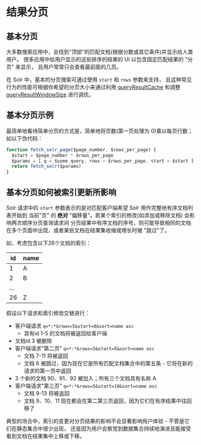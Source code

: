 # 结果分页

## 基本分页

大多数搜索应用中，会找到"顶部"的匹配文档(根据分数或其它条件)并显示给人类用户。
很多应用中给用户显示的这些排序的结果的 UI 以包含固定匹配结果的 "分页" 来显示，
且用户常常只会查看最前面的几页。

在 Solr 中，基本的分页搜索可通过使用 `start` 和 `rows` 参数来支持，
且这种常见行为的性能可根据你希望的分页大小来通过利用 
[queryResultCache](https://cwiki.apache.org/confluence/display/solr/Query+Settings+in+SolrConfig#QuerySettingsinSolrConfig-queryResultCache)
和调整 [queryResultWindowSize](https://cwiki.apache.org/confluence/display/solr/Query+Settings+in+SolrConfig#QuerySettingsinSolrConfig-queryResultWindowSize)
进行调优。

## 基本分页示例

最简单地看待简单分页的方式是，简单地将页数(第一页处理为 0)乘以每页行数；如以下伪代码：

```javascript
function fetch_solr_page($page_number, $rows_per_page) {
  $start = $page_number * $rows_per_page
  $params = [ q = $some_query, rows = $rows_per_page, start = $start ]
  return fetch_solr($params)
}
```

## 基本分页如何被索引更新所影响

Solr 请求中的 `start` 参数表示的是对匹配客户端希望 Solr 用作完整地有序文档列表开始到
当前"页" 的 **绝对** "偏移量"。若某个索引的修改(如添加或移除文档) 会影响两次顺序分页查询请求间
分页结果中有序文档的序号，则可能导致相同的文档在多个页面中出现，或者某些文档在结果集收缩或增长时被 "跳过"了。

如，考虑包含以下26个文档的索引：

|id  |name  |
|----|------|
|1   |A     |
|2   |B     |
|...||
|26  |Z     |

假设以下请求和索引修改交替进行：

* 客户端请求 `q=*:*&rows=5&start=0&sort=name asc`
    * 具有id 1-5 的文档将被返回给客户端
* 文档id 3 被删除
* 客户端请求"第二页" `q=*:*&rows=5&start=5&sort=name asc`
    * 文档 7-11 将被返回
    * 文档 6 被跳过，因为现在它是所有匹配文档集合中的第五条 - 它将在新的请求的第一页中返回
* 3 个新的文档 90、91、92 被加入；所有三个文档具有名称 A
* 客户端请求"第三页" `q=*:*&rows=5&start=10&sort=name asc`
    * 文档 9-13 将被返回
    * 文档 9、10、11 现在都会在第二第三页返回，因为它们在有序结果中往回移了
    
典型的场合中，索引的变更对分页结果的影响不会显著影响用户体验 - 不管是它们在静态集合中很少出现，
还是因为用户会察觉到数据集合持续地演进且能接受看到文档在结果集中上移或下移。

